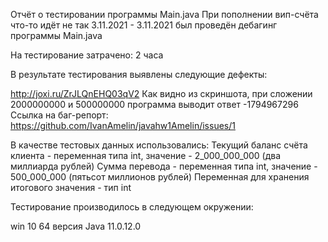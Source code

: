 Отчёт о тестировании программы Main.java
При пополнении вип-счёта что-то идёт не так
3.11.2021 - 3.11.2021 был проведён дебагинг программы Main.java

На тестирование затрачено: 2 часа

В результате тестирования выявлены следующие дефекты:

http://joxi.ru/ZrJLQnEHQ03qV2
Как видно из скриншота, при сложении 2000000000 и 500000000 программа выводит ответ -1794967296
Ссылка на баг-репорт: https://github.com/IvanAmelin/javahw1Amelin/issues/1


В качестве тестовых данных использовались:
Текущий баланс счёта клиента - переменная типа int, значение - 2_000_000_000 (два миллиарда рублей)
Сумма перевода - переменная типа int, значение - 500_000_000 (пятьсот миллионов рублей)
Переменная для хранения итогового значения - тип int

Тестирование производилось в следующем окружении:

win 10 64
версия Java 11.0.12.0

